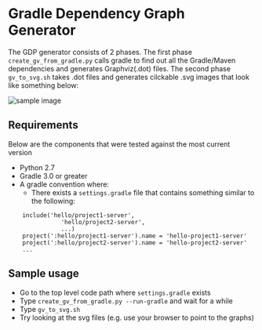 # Gradle Dependency Graph Generator

The GDP generator consists of 2 phases. The first phase `create_gv_from_gradle.py` calls gradle to find out all the Gradle/Maven dependencies and generates Graphviz(.dot) files. The second phase `gv_to_svg.sh` takes .dot files and generates cilckable .svg images that look like something below:

![sample image](https://cloud.githubusercontent.com/assets/670053/23727309/602f88f8-040c-11e7-8277-f67c1ae6becf.png)

## Requirements

Below are the components that were tested against the most current version

* Python 2.7
* Gradle 3.0 or greater
* A gradle convention where:
    * There exists a `settings.gradle` file that contains something similar to the following:
```
    include('hello/project1-server',
               'hello/project2-server',
               ...)
    project(':hello/project1-server').name = 'hello-project1-server'
    project(':hello/project2-server').name = 'hello-project2-server'
    ...
```


## Sample usage

* Go to the top level code path where `settings.gradle` exists
* Type `create_gv_from_gradle.py --run-gradle` and wait for a while
* Type `gv_to_svg.sh`
* Try looking at the svg files (e.g. use your browser to point to the graphs)
